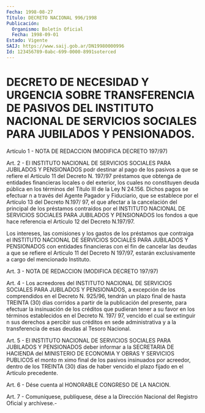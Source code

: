 ```yaml
---
Fecha: 1998-08-27
Título: DECRETO NACIONAL 996/1998
Publicación:
  Organismo: Boletín Oficial
  Fecha: 1998-09-01
Estado: Vigente
SAIJ: https://www.saij.gob.ar/DN19980000996
Id: 123456789-0abc-699-0000-8991soterced
---
```

# DECRETO DE NECESIDAD Y URGENCIA SOBRE TRANSFERENCIA DE PASIVOS DEL INSTITUTO NACIONAL DE SERVICIOS SOCIALES PARA JUBILADOS Y PENSIONADOS.

<a id="1"></a>
Artículo 1 - NOTA DE REDACCION (MODIFICA DECRETO 197/97)

<a id="2"></a>
Art. 2 - El INSTITUTO NACIONAL DE SERVICIOS SOCIALES PARA JUBILADOS Y PENSIONADOS podr destinar al pago de los pasivos a que se refiere el  Artículo  11  del  Decreto  N. 197/97 préstamos que obtenga  de entidades  financieras  locales  o  del  exterior,  los  cuales  no constituyen deuda pública en los términos  del Título III de la Ley N 24.156. Dichos pagos se efectuar n a través  del Agente Pagador y Fiduciario, que se establece por el Artículo 13  del  Decreto N.197/ 97, el que afectar a la cancelación del principal de los  préstamos contraídos  por  el  INSTITUTO NACIONAL DE SERVICIOS SOCIALES  PARA JUBILADOS  Y PENSIONADOS  los  fondos  a  que  hace  referencia  el Artículo 12 del Decreto N.197/97.

Los intereses,  las  comisiones  y  los gastos de los préstamos que contraiga  el  INSTITUTO  NACIONAL  DE  SERVICIOS    SOCIALES  PARA JUBILADOS  Y PENSIONADOS con entidades financieras con  el  fin  de cancelar las  deudas  a que se refiere el Artículo 11 del Decreto N 197/97, estarán exclusivamente  a  cargo  del  mencionado Instituto.

<a id="3"></a>
Art. 3 - NOTA DE REDACCION (MODIFICA DECRETO 197/97)

<a id="4"></a>
Art.  4 -  Los  acreedores  del  INSTITUTO  NACIONAL  DE  SERVICIOS SOCIALES  PARA  JUBILADOS  Y  PENSIONADOS,  a  excepción    de  los comprendidos  en  el  Decreto  N. 925/96, tendrán un plazo final de hasta TREINTA (30) días corridos a  partir  de  la  publicación del presente, para efectuar la insinuación de los créditos que pudieran tener a su favor en los términos establecidos en el Decreto  N. 197/ 97,  vencido  el  cual  se  extinguir n sus derechos a percibir sus créditos en sede administrativa y a la transferencia de esas deudas al Tesoro Nacional.

<a id="5"></a>
Art. 5 - El INSTITUTO NACIONAL DE SERVICIOS SOCIALES PARA JUBILADOS Y  PENSIONADOS deber informar  a  la  SECRETARIA  DE  HACIENDA  del MINISTERIO DE ECONOMIA Y OBRAS Y SERVICIOS PUBLICOS el monto m ximo final de los pasivos insinuados por acreedor, dentro de los TREINTA (30)  días  de  haber  vencido  el  plazo  fijado  en  el  Artículo precedente.

<a id="6"></a>
Art.  6 -  Dése  cuenta  al  HONORABLE  CONGRESO  DE  LA NACION.

<a id="7"></a>
Art. 7 - Comuníquese, publíquese, dése a la Dirección Nacional  del Registro Oficial y archívese.-